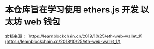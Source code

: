 
# 本仓库旨在学习使用 ethers.js 开发 以太坊 web 钱包

文档来源：
[https://learnblockchain.cn/2018/10/25/eth-web-wallet_1/](https://learnblockchain.cn/2018/10/25/eth-web-wallet_1/)





